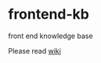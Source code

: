 # frontend-kb
front end knowledge base

Please read [wiki](https://github.com/landray/frontend-kb/wiki)
